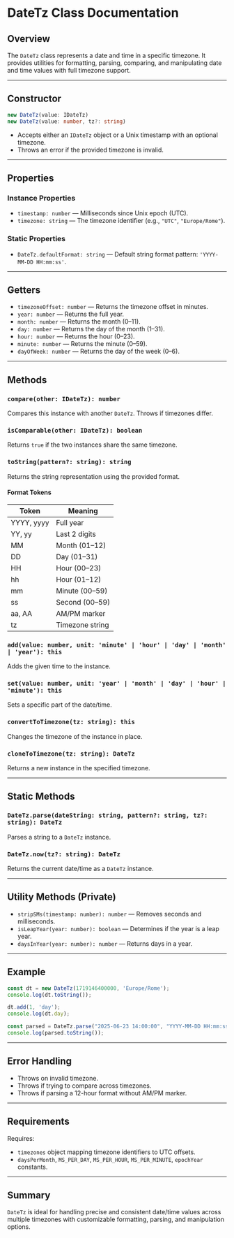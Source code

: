 # DateTz Class Documentation

## Overview

The `DateTz` class represents a date and time in a specific timezone. It provides utilities for formatting, parsing, comparing, and manipulating date and time values with full timezone support.

---

## Constructor

```ts
new DateTz(value: IDateTz)
new DateTz(value: number, tz?: string)
```

- Accepts either an `IDateTz` object or a Unix timestamp with an optional timezone.
- Throws an error if the provided timezone is invalid.

---

## Properties

### Instance Properties

- `timestamp: number` — Milliseconds since Unix epoch (UTC).
- `timezone: string` — The timezone identifier (e.g., `"UTC"`, `"Europe/Rome"`).

### Static Properties

- `DateTz.defaultFormat: string` — Default string format pattern: `'YYYY-MM-DD HH:mm:ss'`.

---

## Getters

- `timezoneOffset: number` — Returns the timezone offset in minutes.
- `year: number` — Returns the full year.
- `month: number` — Returns the month (0–11).
- `day: number` — Returns the day of the month (1–31).
- `hour: number` — Returns the hour (0–23).
- `minute: number` — Returns the minute (0–59).
- `dayOfWeek: number` — Returns the day of the week (0–6).

---

## Methods

### `compare(other: IDateTz): number`

Compares this instance with another `DateTz`. Throws if timezones differ.

### `isComparable(other: IDateTz): boolean`

Returns `true` if the two instances share the same timezone.

### `toString(pattern?: string): string`

Returns the string representation using the provided format.

#### Format Tokens

| Token | Meaning         |
|-------|-----------------|
| YYYY, yyyy | Full year       |
| YY, yy     | Last 2 digits   |
| MM         | Month (01–12)   |
| DD         | Day (01–31)     |
| HH         | Hour (00–23)    |
| hh         | Hour (01–12)    |
| mm         | Minute (00–59)  |
| ss         | Second (00–59)  |
| aa, AA     | AM/PM marker    |
| tz         | Timezone string |

### `add(value: number, unit: 'minute' | 'hour' | 'day' | 'month' | 'year'): this`

Adds the given time to the instance.

### `set(value: number, unit: 'year' | 'month' | 'day' | 'hour' | 'minute'): this`

Sets a specific part of the date/time.

### `convertToTimezone(tz: string): this`

Changes the timezone of the instance in place.

### `cloneToTimezone(tz: string): DateTz`

Returns a new instance in the specified timezone.

---

## Static Methods

### `DateTz.parse(dateString: string, pattern?: string, tz?: string): DateTz`

Parses a string to a `DateTz` instance.

### `DateTz.now(tz?: string): DateTz`

Returns the current date/time as a `DateTz` instance.

---

## Utility Methods (Private)

- `stripSMs(timestamp: number): number` — Removes seconds and milliseconds.
- `isLeapYear(year: number): boolean` — Determines if the year is a leap year.
- `daysInYear(year: number): number` — Returns days in a year.

---

## Example

```ts
const dt = new DateTz(1719146400000, 'Europe/Rome');
console.log(dt.toString());

dt.add(1, 'day');
console.log(dt.day);

const parsed = DateTz.parse("2025-06-23 14:00:00", "YYYY-MM-DD HH:mm:ss", "Europe/Rome");
console.log(parsed.toString());
```

---

## Error Handling

- Throws on invalid timezone.
- Throws if trying to compare across timezones.
- Throws if parsing a 12-hour format without AM/PM marker.

---

## Requirements

Requires:
- `timezones` object mapping timezone identifiers to UTC offsets.
- `daysPerMonth`, `MS_PER_DAY`, `MS_PER_HOUR`, `MS_PER_MINUTE`, `epochYear` constants.

---

## Summary

`DateTz` is ideal for handling precise and consistent date/time values across multiple timezones with customizable formatting, parsing, and manipulation options.

